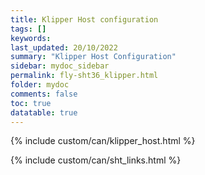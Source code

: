 ```yaml
---
title: Klipper Host configuration
tags: []
keywords: 
last_updated: 20/10/2022
summary: "Klipper Host Configuration"
sidebar: mydoc_sidebar
permalink: fly-sht36_klipper.html
folder: mydoc
comments: false
toc: true
datatable: true
---
```

{% include custom/can/klipper_host.html %}

{% include custom/can/sht_links.html %}
